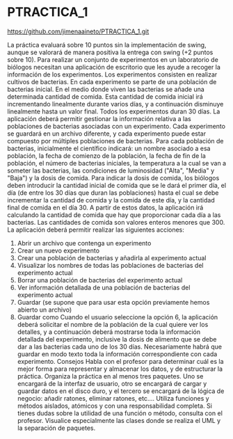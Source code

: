 # PTRACTICA_1

https://github.com/jimenaaineto/PTRACTICA_1.git

La práctica evaluará sobre 10 puntos sin la implementación de swing, aunque se
valorará de manera positiva la entrega con swing (+2 puntos sobre 10). 
Para realizar un conjunto de experimentos en un laboratorio de biólogos necesitan una
aplicación de escritorio que les ayude a recoger la información de los experimentos. Los
experimentos consisten en realizar cultivos de bacterias. En cada experimento se parte
de una población de bacterias inicial. En el medio donde viven las bacterias se añade
una determinada cantidad de comida. Esta cantidad de comida inicial irá incrementando
linealmente durante varios días, y a continuación disminuye linealmente hasta un valor
final. Todos los experimentos duran 30 días.
La aplicación deberá permitir gestionar la información relativa a las poblaciones de
bacterias asociadas con un experimento. Cada experimento se guardará en un archivo
diferente, y cada experimento puede estar compuesto por múltiples poblaciones de
bacterias. Para cada población de bacterias, inicialmente el científico indicará: un
nombre asociado a esa población, la fecha de comienzo de la población, la fecha de fin
de la población, el número de bacterias iniciales, la temperatura a la cual se van a
someter las bacterias, las condiciones de luminosidad ("Alta", "Media" y "Baja") y la
dosis de comida. Para indicar la dosis de comida, los biólogos deben introducir la
cantidad inicial de comida que se le dará el primer día, el día (de entre los 30 días que
duran las poblaciones) hasta el cual se debe incrementar la cantidad de comida y la
comida de este día, y la cantidad final de comida en el día 30. A partir de estos datos, la
aplicación irá calculando la cantidad de comida que hay que proporcionar cada día a las
bacterias. Las cantidades de comida son valores enteros menores que 300. 
La aplicación deberá permitir realizar las siguientes acciones:
1. Abrir un archivo que contenga un experimento
2. Crear un nuevo experimento
3. Crear una población de bacterias y añadirla al experimento actual
4. Visualizar los nombres de todas las poblaciones de bacterias del experimento
actual
5. Borrar una población de bacterias del experimento actual
6. Ver información detallada de una población de bacterias del experimento actual
7. Guardar (se supone que para usar esta opción previamente hemos abierto un
archivo)
8. Guardar como
Cuando el usuario seleccione la opción 6, la aplicación deberá solicitar el nombre de la
población de la cual quiere ver los detalles, y a continuación deberá mostrarse toda la
información detallada del experimento, inclusive la dosis de alimento que se debe dar a
las bacterias cada uno de los 30 días.
Necesariamente habrá que guardar en modo texto toda la información correspondiente
con cada experimento.
Consejos
Habla con el profesor para determinar cuál es la mejor forma para representar y
almacenar los datos, y de estructurar la práctica. Organiza la práctica en al menos tres
paquetes. Uno se encargará de la interfaz de usuario, otro se encargará de cargar y
guardar datos en el disco duro, y el tercero se encargará de la lógica de negocio: añadir
ratones, eliminar ratones, etc.… Utiliza funciones y métodos aislados, atómicos y con
una responsabilidad completa. Si tienes dudas sobre la utilidad de una función o
método, consulta con el profesor. Visualice especialmente las clases donde se realiza el
UML y la separación de paquetes. 
